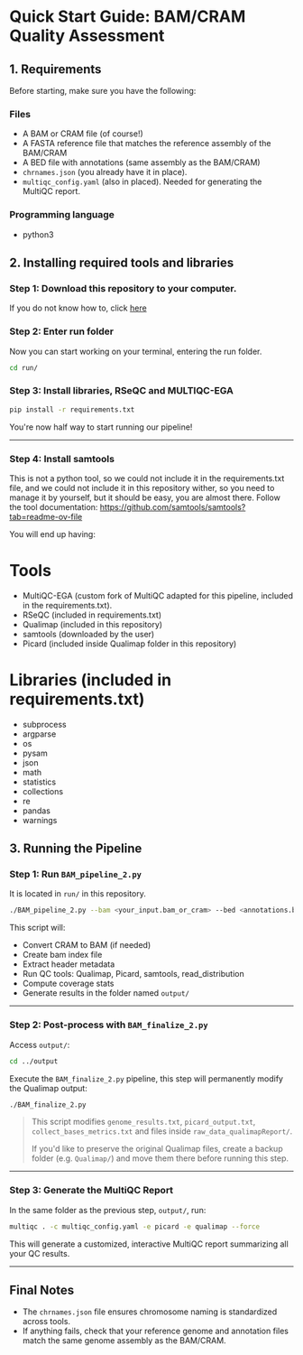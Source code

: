 # Quick Start Guide: BAM/CRAM Quality Assessment
 
## 1. Requirements

Before starting, make sure you have the following:
### Files

* A BAM or CRAM file (of course!)
* A FASTA reference file that matches the reference assembly of the BAM/CRAM
* A BED file with annotations (same assembly as the BAM/CRAM)
* `chrnames.json` (you already have it in place).
* `multiqc_config.yaml` (also in placed). Needed for generating the MultiQC report.


### Programming language 
* python3



## 2. Installing required tools and libraries

### Step 1: Download this repository to your computer.

If you do not know how to, click [here](https://docs.github.com/es/get-started/start-your-journey/downloading-files-from-github)

### Step 2: Enter run folder

Now you can start working on your terminal, entering the run folder. 

```bash
cd run/
```

### Step 3: Install libraries, RSeQC and MULTIQC-EGA 

```bash
pip install -r requirements.txt
```
You're now half way to start running our pipeline!

---
### Step 4: Install samtools 

This is not a python tool, so we could not include it in the requirements.txt file, and we could not include it in this repository wither, so you need to manage it by yourself, but it should be easy, you are almost there.
Follow the tool documentation: https://github.com/samtools/samtools?tab=readme-ov-file

You will end up having: 

# Tools
* MultiQC-EGA (custom fork of MultiQC adapted for this pipeline, included in the requirements.txt).
* RSeQC (included in requirements.txt)
* Qualimap (included in this repository)
* samtools (downloaded by the user)
* Picard (included inside Qualimap folder in this repository)
  
# Libraries (included in requirements.txt)
* subprocess
* argparse
* os
* pysam
* json
* math
* statistics
* collections
* re
* pandas
* warnings
  
## 3. Running the Pipeline

### Step 1: Run `BAM_pipeline_2.py`

It is located in `run/` in this repository. 

```bash
./BAM_pipeline_2.py --bam <your_input.bam_or_cram> --bed <annotations.bed> --fasta <reference.fa>
```

This script will:

* Convert CRAM to BAM (if needed)
* Create bam index file
* Extract header metadata
* Run QC tools: Qualimap, Picard, samtools, read_distribution
* Compute coverage stats
* Generate results in the folder named `output/` 

---

### Step 2: Post-process with `BAM_finalize_2.py`

Access `output/`:

```bash
cd ../output
```
Execute the `BAM_finalize_2.py` pipeline, this step will permanently modify the Qualimap output: 

```bash
./BAM_finalize_2.py
```

> This script modifies `genome_results.txt`, `picard_output.txt`, `collect_bases_metrics.txt` and files inside `raw_data_qualimapReport/`.
>
> If you'd like to preserve the original Qualimap files, create a backup folder (e.g. `Qualimap/`) and move them there before running this step.

---

### Step 3: Generate the MultiQC Report

In the same folder as the previous step, `output/`, run:

```bash
multiqc . -c multiqc_config.yaml -e picard -e qualimap --force
```

This will generate a customized, interactive MultiQC report summarizing all your QC results.

---

## Final Notes

* The `chrnames.json` file ensures chromosome naming is standardized across tools.
* If anything fails, check that your reference genome and annotation files match the same genome assembly as the BAM/CRAM.
